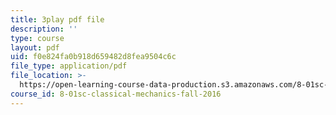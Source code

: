 ```yaml
---
title: 3play pdf file
description: ''
type: course
layout: pdf
uid: f0e824fa0b918d659482d8fea9504c6c
file_type: application/pdf
file_location: >-
  https://open-learning-course-data-production.s3.amazonaws.com/8-01sc-classical-mechanics-fall-2016/f0e824fa0b918d659482d8fea9504c6c_e548hRYcXlg.pdf
course_id: 8-01sc-classical-mechanics-fall-2016
---
```

